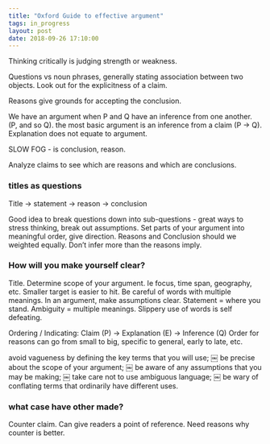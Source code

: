 ```yaml
---
title: "Oxford Guide to effective argument"
tags: in_progress
layout: post
date: 2018-09-26 17:10:00
---
```


Thinking critically is judging strength or weakness. 

Questions vs noun phrases, generally stating association between two objects. Look out for the explicitness of a claim.

Reasons give grounds for accepting the conclusion.

We have an argument when P and Q have an inference from one another. (P, and so Q). the most basic argument is an inference from a claim (P → Q). Explanation does not equate to argument.

SLOW FOG - is conclusion, reason. 

Analyze claims to see which are reasons and which are conclusions. 

### titles as questions

Title -> statement -> reason -> conclusion

Good idea to break questions down into sub-questions - great ways to stress thinking, break out assumptions. Set parts of your argument into meaningful order, give direction. Reasons and Conclusion should we weighted equally. Don’t infer more than the reasons imply.

### How will you make yourself clear?

Title.
Determine scope of your argument. Ie focus, time span, geography, etc. Smaller target is easier to hit.
Be careful of words with multiple meanings.
In an argument, make assumptions clear.
Statement = where you stand.
Ambiguity = multiple meanings.
Slippery use of words is self defeating.

Ordering / Indicating: 
Claim (P) -> Explanation (E) -> Inference (Q)
Order for reasons can go from small to big, specific to general, early to late, etc.

avoid vagueness by defining the key terms that you will use; ￼ be precise about the scope of your argument; ￼ be aware of any assumptions that you may be making; ￼ take care not to use ambiguous language; ￼ be wary of conflating terms that ordinarily have different uses.

### what case have other made?

Counter claim. Can give readers a point of reference. Need reasons why counter is better.